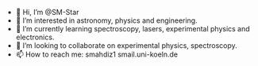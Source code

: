 - 👋 Hi, I’m @SM-Star
- 👀 I’m interested in astronomy, physics and engineering.
- 🌱 I’m currently learning spectroscopy, lasers, experimental physics and electronics. 
- 💞️ I’m looking to collaborate on experimental physics, spectroscopy.
- 📫 How to reach me: smahdiz1 smail.uni-koeln.de

<!---
SM-Star/SM-Star is a ✨ special ✨ repository because its `README.md` (this file) appears on your GitHub profile.
You can click the Preview link to take a look at your changes.
--->
